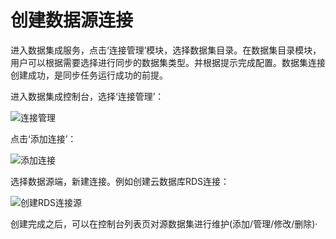 # 创建数据源连接

进入数据集成服务，点击‘连接管理’模块，选择数据集目录。在数据集目录模块，用户可以根据需要选择进行同步的数据集类型。并根据提示完成配置。数据集连接创建成功，是同步任务运行成功的前提。

进入数据集成控制台，选择‘连接管理’：

![连接管理](../../../../image/Data-Integration/connection.png)

点击‘添加连接’：

![添加连接](../../../../image/Data-Integration/add-connection.png)

选择数据源端，新建连接。例如创建云数据库RDS连接：

![创建RDS连接源](../../../../image/Data-Integration/rds-connection.png)

创建完成之后，可以在控制台列表页对源数据集进行维护(添加/管理/修改/删除)·